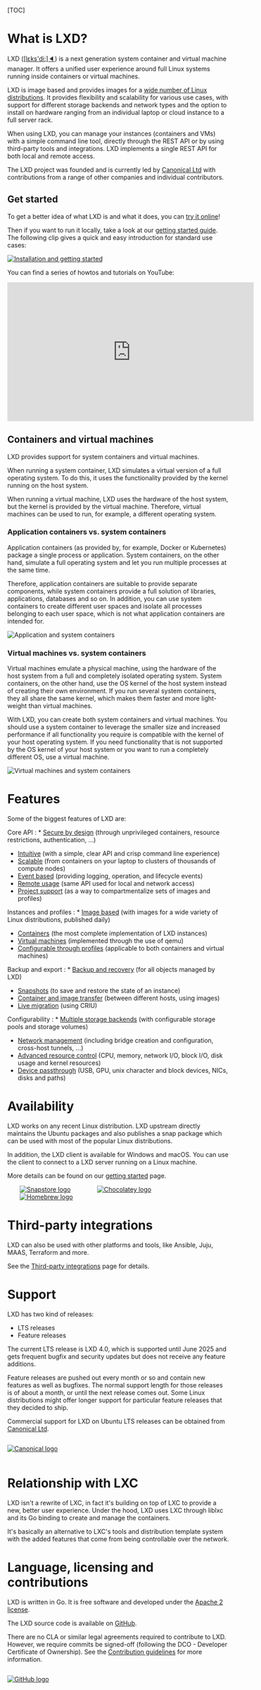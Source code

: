 [TOC]

# What is LXD?
LXD (<a href="#" title="Listen" onclick="document.getElementById('player').play();return false;">[lɛks'di:]&#128264;</a>) is a next generation system container and virtual machine manager. It offers a unified user experience around full Linux systems running inside containers or virtual machines.

LXD is image based and provides images for a [wide number of Linux distributions](https://images.linuxcontainers.org). It provides flexibility and scalability for various use cases, with support for different storage backends and network types and the option to install on hardware ranging from an individual laptop or cloud instance to a full server rack.

When using LXD, you can manage your instances (containers and VMs) with a simple command line tool, directly through the REST API or by using third-party tools and integrations. LXD implements a single REST API for both local and remote access.

The LXD project was founded and is currently led by [Canonical Ltd](https://www.canonical.com) with contributions from a range of other companies and individual contributors.

## Get started
To get a better idea of what LXD is and what it does, you can [try it online](/lxd/try-it/)!

Then if you want to run it locally, take a look at our [getting started guide](/lxd/getting-started-cli/). The following clip gives a quick and easy introduction for standard use cases:

<div class="u-hide--small">
 <script id="asciicast-226224" src="https://asciinema.org/a/226224.js" async></script>
</div>
<div class="u-hide--medium u-hide--large">
 <a href="https://asciinema.org/a/226224" target="_blank"><img src="https://asciinema.org/a/226224.svg" alt="Installation and getting started"></a>
</div>

You can find a series of howtos and tutorials on YouTube:

<iframe width="560" height="315" src="https://www.youtube.com/embed/videoseries?list=PLddduKsl-KEhleT9VTR4hbtlNdtMr6cFd" title="YouTube video player" frameborder="0" allow="accelerometer; autoplay; clipboard-write; encrypted-media; gyroscope; picture-in-picture" allowfullscreen></iframe>

## Containers and virtual machines
LXD provides support for system containers and virtual machines.

When running a system container, LXD simulates a virtual version of a full operating system. To do this, it uses the functionality provided by the kernel running on the host system.

When running a virtual machine, LXD uses the hardware of the host system, but the kernel is provided by the virtual machine. Therefore, virtual machines can be used to run, for example, a different operating system.

### Application containers vs. system containers
Application containers (as provided by, for example, Docker or Kubernetes) package a single process or application. System containers, on the other hand, simulate a full operating system and let you run multiple processes at the same time.

Therefore, application containers are suitable to provide separate components, while system containers provide a full solution of libraries, applications, databases and so on. In addition, you can use system containers to create different user spaces and isolate all processes belonging to each user space, which is not what application containers are intended for.

![Application and system containers](/static/img/lxd/application-vs-system-containers.svg "Application and system containers")

### Virtual machines vs. system containers
Virtual machines emulate a physical machine, using the hardware of the host system from a full and completely isolated operating system. System containers, on the other hand, use the OS kernel of the host system instead of creating their own environment. If you run several system containers, they all share the same kernel, which makes them faster and more light-weight than virtual machines.

With LXD, you can create both system containers and virtual machines. You should use a system container to leverage the smaller size and increased performance if all functionality you require is compatible with the kernel of your host operating system. If you need functionality that is not supported by the OS kernel of your host system or you want to run a completely different OS, use a virtual machine.

![Virtual machines and system containers](/static/img/lxd/virtual-machines-vs-system-containers.svg "Virtual machines and system containers")

# Features
Some of the biggest features of LXD are:

Core API
: * [Secure by design](https://linuxcontainers.org/lxd/docs/master/security) (through unprivileged containers, resource restrictions, authentication, ...)
  * [Intuitive](https://linuxcontainers.org/lxd/docs/master/rest-api) (with a simple, clear API and crisp command line experience)
  * [Scalable](https://linuxcontainers.org/lxd/docs/master/clustering) (from containers on your laptop to clusters of thousands of compute nodes)
  * [Event based](https://linuxcontainers.org/lxd/docs/master/events) (providing logging, operation, and lifecycle events)
  * [Remote usage](https://linuxcontainers.org/lxd/docs/master/remotes) (same API used for local and network access)
  * [Project support](https://linuxcontainers.org/lxd/docs/master/projects) (as a way to compartmentalize sets of images and profiles)

Instances and profiles
: * [Image based](https://images.linuxcontainers.org) (with images for a wide variety of Linux distributions, published daily)
  * [Containers](https://linuxcontainers.org/lxd/docs/master/containers) (the most complete implementation of LXD instances)
  * [Virtual machines](https://linuxcontainers.org/lxd/docs/master/virtual-machines) (implemented through the use of qemu)
  * [Configurable through profiles](https://linuxcontainers.org/lxd/docs/master/profiles) (applicable to both containers and virtual machines)

Backup and export
: * [Backup and recovery](https://linuxcontainers.org/lxd/docs/master/backup) (for all objects managed by LXD)
  * [Snapshots](https://linuxcontainers.org/lxd/docs/master/instances#snapshot-scheduling) (to save and restore the state of an instance)
  * [Container and image transfer](https://linuxcontainers.org/lxd/docs/master/image-handling) (between different hosts, using images)
  * [Live migration](https://linuxcontainers.org/lxd/docs/master/migration) (using CRIU)

Configurability
: * [Multiple storage backends](https://linuxcontainers.org/lxd/docs/master/explanation/storage/) (with configurable storage pools and storage volumes)
  * [Network management](https://linuxcontainers.org/lxd/docs/master/explanation/networks/) (including bridge creation and configuration, cross-host tunnels, ...)
  * [Advanced resource control](https://linuxcontainers.org/lxd/docs/master/instances/#resource-limits-via-limits-kernel-limit-name) (CPU, memory, network I/O, block I/O, disk usage and kernel resources)
  * [Device passthrough](https://linuxcontainers.org/lxd/docs/master/container-environment) (USB, GPU, unix character and block devices, NICs, disks and paths)


# Availability
LXD works on any recent Linux distribution. LXD upstream directly maintains the Ubuntu packages and also publishes a snap package which can be used with most of the popular Linux distributions.

In addition, the LXD client is available for Windows and macOS. You can use the client to connect to a LXD server running on a Linux machine.

More details can be found on our [getting started](/lxd/getting-started-cli/) page.

[<img src="/static/img/snapstore.svg" alt="Snapstore logo" style="max-height:120px;max-width:200px;padding:0 2em;"/>](https://snapcraft.io/store) [<img src="/static/img/chocolatey.svg" alt="Chocolatey logo" style="max-height:120px;max-width:200px;padding:0 2em;"/>](https://chocolatey.org/) [<img src="/static/img/homebrew.png" alt="Homebrew logo" style="max-height:120px;max-width:200px;padding:0 2em;"/>](https://brew.sh/)

# Third-party integrations

LXD can also be used with other platforms and tools, like Ansible, Juju, MAAS, Terraform and more.

See the [Third-party integrations](/lxd/third-party-integrations/) page for details.

# Support
LXD has two kind of releases:

 * LTS releases
 * Feature releases

The current LTS release is LXD 4.0, which is supported until June 2025 and gets frequent bugfix and security updates but does not receive any feature additions.

Feature releases are pushed out every month or so and contain new features as well as bugfixes. The normal support length for those releases is of about a month, or until the next release comes out. Some Linux distributions might offer longer support for particular feature releases that they decided to ship.

Commercial support for LXD on Ubuntu LTS releases can be obtained from [Canonical Ltd](http://www.canonical.com).

[<img src="/static/img/canonical.png" alt="Canonical logo" style="display:block;float:none;margin-left:auto;margin-right:auto;padding:1em 0;max-height:120px"/>](http://www.canonical.com)

# Relationship with LXC
LXD isn't a rewrite of LXC, in fact it's building on top of LXC to provide a new, better user experience. Under the hood, LXD uses LXC through liblxc and its Go binding to create and manage the containers.

It's basically an alternative to LXC's tools and distribution template system with the added features that come from being controllable over the network.

# Language, licensing and contributions
LXD is written in Go. It is free software and developed under the [Apache 2 license](https://www.apache.org/licenses/LICENSE-2.0).

The LXD source code is available on [GitHub](https://github.com/lxc/lxd).

There are no CLA or similar legal agreements required to contribute to LXD. However, we require commits be signed-off (following the DCO - Developer Certificate of Ownership). See the [Contribution guidelines](https://linuxcontainers.org/lxd/docs/latest/contributing/) for more information.

[<img src="/static/img/GitHub_Logo.png" alt="GitHub logo" style="display:block;float:none;margin-left:auto;margin-right:auto;padding:1em 0;max-height:120px"/>](https://github.com/lxc/lxd)

<audio id="player">  <source src="/static/audio/lxd.mp3" type="audio/mpeg">  <source src="/static/audio/lxd.ogg" type="audio/ogg">  <source src="/static/audio/lxd.wav" type="audio/wav"></audio>
